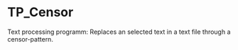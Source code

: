 # TP_Censor
Text processing programm: Replaces an selected text in a text file through a censor-pattern.
